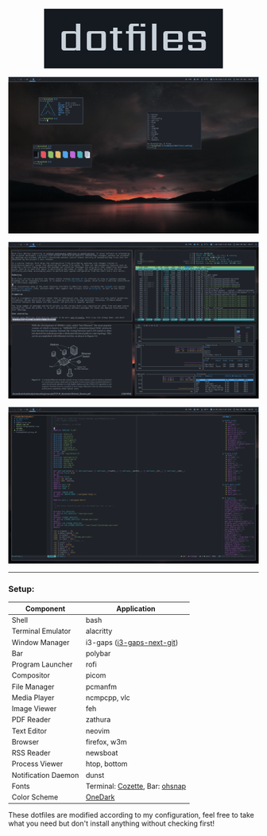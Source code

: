 <p align="center"><img src="img/logo.png" alt="logo"></p>

![alt text](img/1-selfie.png)

![alt text](img/2-dirty.png)

![alt text](img/3-neovim.png)

---

### Setup:

Component | Application
--- | ---
Shell | bash
Terminal Emulator | alacritty
Window Manager | i3-gaps ([i3-gaps-next-git](https://aur.archlinux.org/packages/i3-gaps-next-git/))
Bar | polybar
Program Launcher | rofi
Compositor | picom
File Manager | pcmanfm
Media Player | ncmpcpp, vlc
Image Viewer | feh
PDF Reader | zathura
Text Editor | neovim
Browser | firefox, w3m
RSS Reader | newsboat
Process Viewer | htop, bottom
Notification Daemon | dunst
Fonts | Terminal: [Cozette](https://github.com/slavfox/Cozette), Bar: [ohsnap](https://aur.archlinux.org/packages/ohsnap-otb/)
Color Scheme | [OneDark](https://github.com/navarasu/onedark.nvim)


These dotfiles are modified according to my configuration, feel free to take what you need but don't install anything without checking first!
